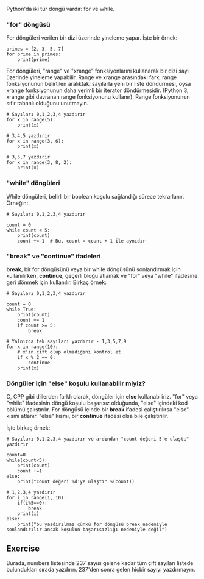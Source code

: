Python'da iki tür döngü vardır: for ve while.

### "for" döngüsü

For döngüleri verilen bir dizi üzerinde yineleme yapar. İşte bir örnek:

    primes = [2, 3, 5, 7]
    for prime in primes:
        print(prime)

For döngüleri, "range" ve "xrange" fonksiyonlarını kullanarak bir dizi sayı üzerinde yineleme yapabilir. Range ve xrange arasındaki fark, range fonksiyonunun belirtilen aralıktaki sayılarla yeni bir liste döndürmesi, oysa xrange fonksiyonunun daha verimli bir iterator döndürmesidir. (Python 3, xrange gibi davranan range fonksiyonunu kullanır). Range fonksiyonunun sıfır tabanlı olduğunu unutmayın.

    # Sayıları 0,1,2,3,4 yazdırır
    for x in range(5):
        print(x)

    # 3,4,5 yazdırır
    for x in range(3, 6):
        print(x)

    # 3,5,7 yazdırır
    for x in range(3, 8, 2):
        print(x)

### "while" döngüleri

While döngüleri, belirli bir boolean koşulu sağlandığı sürece tekrarlanır. Örneğin:

    # Sayıları 0,1,2,3,4 yazdırır

    count = 0
    while count < 5:
        print(count)
        count += 1  # Bu, count = count + 1 ile aynıdır

### "break" ve "continue" ifadeleri

**break**, bir for döngüsünü veya bir while döngüsünü sonlandırmak için kullanılırken, **continue**, geçerli bloğu atlamak ve "for" veya "while" ifadesine geri dönmek için kullanılır. Birkaç örnek:

    # Sayıları 0,1,2,3,4 yazdırır

    count = 0
    while True:
        print(count)
        count += 1
        if count >= 5:
            break

    # Yalnızca tek sayıları yazdırır - 1,3,5,7,9
    for x in range(10):
        # x'in çift olup olmadığını kontrol et
        if x % 2 == 0:
            continue
        print(x)

### Döngüler için "else" koşulu kullanabilir miyiz?

C, CPP gibi dillerden farklı olarak, döngüler için **else** kullanabiliriz. "for" veya "while" ifadesinin döngü koşulu başarısız olduğunda, "else" içindeki kod bölümü çalıştırılır. For döngüsü içinde bir **break** ifadesi çalıştırılırsa "else" kısmı atlanır.
"else" kısmı, bir **continue** ifadesi olsa bile çalıştırılır.

İşte birkaç örnek:

    # Sayıları 0,1,2,3,4 yazdırır ve ardından "count değeri 5'e ulaştı" yazdırır

    count=0
    while(count<5):
        print(count)
        count +=1
    else:
        print("count değeri %d'ye ulaştı" %(count))

    # 1,2,3,4 yazdırır
    for i in range(1, 10):
        if(i%5==0):
            break
        print(i)
    else:
        print("bu yazdırılmaz çünkü for döngüsü break nedeniyle sonlandırılır ancak koşulun başarısızlığı nedeniyle değil")
    

Exercise
--------

Burada, numbers listesinde 237 sayısı gelene kadar tüm çift sayıları listede bulundukları sırada yazdırın. 237'den sonra gelen hiçbir sayıyı yazdırmayın.
